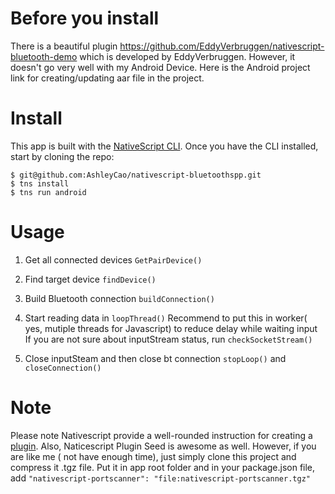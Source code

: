 # Before you install
There is a beautiful plugin https://github.com/EddyVerbruggen/nativescript-bluetooth-demo which is developed by EddyVerbruggen. 
However, it doesn't go very well with my Android Device. Here is the Android project link for creating/updating aar file in the project.

# Install
This app is built with the [NativeScript CLI](https://github.com/NativeScript/nativescript-cli). 
Once you have the CLI installed, start by cloning the repo:
```
$ git@github.com:AshleyCao/nativescript-bluetoothspp.git
$ tns install
$ tns run android
````

# Usage
1. Get all connected devices  ```GetPairDevice()```
2. Find target device ```findDevice()```
3. Build Bluetooth connection ```buildConnection()```
4. Start reading data in ```loopThread()``` 
   Recommend to put this in worker( yes, mutiple threads for Javascript) to reduce delay while waiting input
   If you are not sure about inputStream status, run ```checkSocketStream()```
   
5. Close inputSteam and then close bt connection ```stopLoop()``` and ```closeConnection()```

# Note
Please note Nativescript provide a well-rounded instruction for creating a [plugin](https://docs.nativescript.org/plugins/building-plugins).
Also, Naticescript Plugin Seed is awesome as well.
However, if you are like me ( not have enough time), just simply clone this project and compress it .tgz file. Put it in app root folder and
in your package.json file, add ```"nativescript-portscanner": "file:nativescript-portscanner.tgz"```
